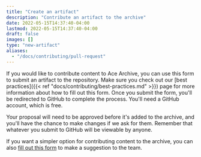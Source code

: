 ```yaml
---
title: "Create an artifact"
description: "Contribute an artifact to the archive"
date: 2022-05-15T14:37:40-04:00
lastmod: 2022-05-15T14:37:40-04:00
draft: false
images: []
type: "new-artifact"
aliases:
  - "/docs/contributing/pull-request"
---
```


If you would like to contribute content to Ace Archive, you can use this form to
submit an artifact to the repository. Make sure you check out
our [best practices]({{< ref "docs/contributing/best-practices.md" >}}) page for
more information about how to fill out this form. Once you submit the form,
you'll be redirected to GitHub to complete the process. You'll need a GitHub
account, which is free.

Your proposal will need to be approved before it's added to the archive, and
you'll have the chance to make changes if we ask for them. Remember that
whatever you submit to GitHub will be viewable by anyone.

If you want a simpler option for contributing content to the archive, you can
also [fill out this form](https://github.com/acearchive/artifacts/issues/new?labels=artifact&template=artifact.yml)
to make a suggestion to the team.
